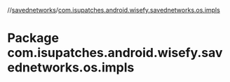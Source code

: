 //[savednetworks](../index.md)/[com.isupatches.android.wisefy.savednetworks.os.impls](com.isupatches.android.wisefy.savednetworks.os.impls.md)

# Package com.isupatches.android.wisefy.savednetworks.os.impls
